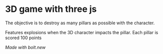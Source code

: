 # 3D game with three js

The objective is to destroy as many pillars as possible with the character.

Features explosions when the 3D character impacts the pillar. Each pillar is scored 100 points



_Made with bolt.new_